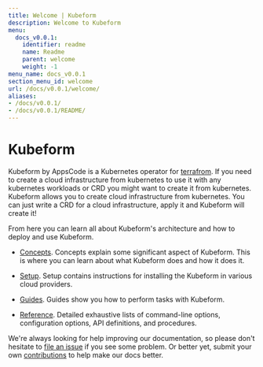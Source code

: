 ```yaml
---
title: Welcome | Kubeform
description: Welcome to Kubeform
menu:
  docs_v0.0.1:
    identifier: readme
    name: Readme
    parent: welcome
    weight: -1
menu_name: docs_v0.0.1
section_menu_id: welcome
url: /docs/v0.0.1/welcome/
aliases:
- /docs/v0.0.1/
- /docs/v0.0.1/README/
---
```


# Kubeform

Kubeform by AppsCode is a Kubernetes operator for [terrafrom](https://terraform.io). If you need to create a cloud infrastructure from kubernetes to use it with any kubernetes workloads or CRD you might want to create it from kubernetes. Kubeform allows you to create cloud infrastructure from kubernetes. You can just write a CRD for a cloud infrastructure, apply it and Kubeform will create it!

From here you can learn all about Kubeform's architecture and how to deploy and use Kubeform.

- [Concepts](/docs/v0.0.1/concepts/). Concepts explain some significant aspect of Kubeform. This is where you can learn about what Kubeform does and how it does it.

- [Setup](/docs/v0.0.1/setup/). Setup contains instructions for installing
  the Kubeform in various cloud providers.

- [Guides](/docs/v0.0.1/guides). Guides show you how to perform tasks with Kubeform.

- [Reference](/docs/v0.0.1/reference/). Detailed exhaustive lists of
command-line options, configuration options, API definitions, and procedures.

We're always looking for help improving our documentation, so please don't hesitate to [file an issue](https://github.com/kubeform/project/issues/new) if you see some problem. Or better yet, submit your own [contributions](/docs/v0.0.1/CONTRIBUTING) to help
make our docs better.
